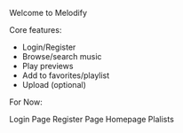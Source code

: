 Welcome to Melodify

Core features:

- Login/Register
- Browse/search music
- Play previews
- Add to favorites/playlist
- Upload (optional)

For Now:

Login Page
Register Page
Homepage
Plalists
